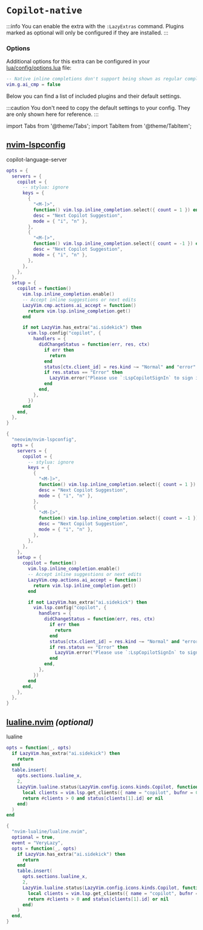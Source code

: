 # `Copilot-native`

<!-- plugins:start -->

:::info
You can enable the extra with the `:LazyExtras` command.
Plugins marked as optional will only be configured if they are installed.
:::

### Options

Additional options for this extra can be configured in your [lua/config/options.lua](/configuration/general#options) file:

```lua title="lua/config/options.lua"
-- Native inline completions don't support being shown as regular completions
vim.g.ai_cmp = false
```

Below you can find a list of included plugins and their default settings.

:::caution
You don't need to copy the default settings to your config.
They are only shown here for reference.
:::

import Tabs from '@theme/Tabs';
import TabItem from '@theme/TabItem';

## [nvim-lspconfig](https://github.com/neovim/nvim-lspconfig)

 copilot-language-server


<Tabs>

<TabItem value="opts" label="Options">

```lua
opts = {
  servers = {
    copilot = {
      -- stylua: ignore
      keys = {
        {
          "<M-]>",
          function() vim.lsp.inline_completion.select({ count = 1 }) end,
          desc = "Next Copilot Suggestion",
          mode = { "i", "n" },
        },
        {
          "<M-[>",
          function() vim.lsp.inline_completion.select({ count = -1 }) end,
          desc = "Next Copilot Suggestion",
          mode = { "i", "n" },
        },
      },
    },
  },
  setup = {
    copilot = function()
      vim.lsp.inline_completion.enable()
      -- Accept inline suggestions or next edits
      LazyVim.cmp.actions.ai_accept = function()
        return vim.lsp.inline_completion.get()
      end

      if not LazyVim.has_extra("ai.sidekick") then
        vim.lsp.config("copilot", {
          handlers = {
            didChangeStatus = function(err, res, ctx)
              if err then
                return
              end
              status[ctx.client_id] = res.kind ~= "Normal" and "error" or res.busy and "pending" or "ok"
              if res.status == "Error" then
                LazyVim.error("Please use `:LspCopilotSignIn` to sign in to Copilot")
              end
            end,
          },
        })
      end
    end,
  },
}
```

</TabItem>


<TabItem value="code" label="Full Spec">

```lua
{
  "neovim/nvim-lspconfig",
  opts = {
    servers = {
      copilot = {
        -- stylua: ignore
        keys = {
          {
            "<M-]>",
            function() vim.lsp.inline_completion.select({ count = 1 }) end,
            desc = "Next Copilot Suggestion",
            mode = { "i", "n" },
          },
          {
            "<M-[>",
            function() vim.lsp.inline_completion.select({ count = -1 }) end,
            desc = "Next Copilot Suggestion",
            mode = { "i", "n" },
          },
        },
      },
    },
    setup = {
      copilot = function()
        vim.lsp.inline_completion.enable()
        -- Accept inline suggestions or next edits
        LazyVim.cmp.actions.ai_accept = function()
          return vim.lsp.inline_completion.get()
        end

        if not LazyVim.has_extra("ai.sidekick") then
          vim.lsp.config("copilot", {
            handlers = {
              didChangeStatus = function(err, res, ctx)
                if err then
                  return
                end
                status[ctx.client_id] = res.kind ~= "Normal" and "error" or res.busy and "pending" or "ok"
                if res.status == "Error" then
                  LazyVim.error("Please use `:LspCopilotSignIn` to sign in to Copilot")
                end
              end,
            },
          })
        end
      end,
    },
  },
}
```

</TabItem>

</Tabs>

## [lualine.nvim](https://github.com/nvim-lualine/lualine.nvim) _(optional)_

 lualine


<Tabs>

<TabItem value="opts" label="Options">

```lua
opts = function(_, opts)
  if LazyVim.has_extra("ai.sidekick") then
    return
  end
  table.insert(
    opts.sections.lualine_x,
    2,
    LazyVim.lualine.status(LazyVim.config.icons.kinds.Copilot, function()
      local clients = vim.lsp.get_clients({ name = "copilot", bufnr = 0 })
      return #clients > 0 and status[clients[1].id] or nil
    end)
  )
end
```

</TabItem>


<TabItem value="code" label="Full Spec">

```lua
{
  "nvim-lualine/lualine.nvim",
  optional = true,
  event = "VeryLazy",
  opts = function(_, opts)
    if LazyVim.has_extra("ai.sidekick") then
      return
    end
    table.insert(
      opts.sections.lualine_x,
      2,
      LazyVim.lualine.status(LazyVim.config.icons.kinds.Copilot, function()
        local clients = vim.lsp.get_clients({ name = "copilot", bufnr = 0 })
        return #clients > 0 and status[clients[1].id] or nil
      end)
    )
  end,
}
```

</TabItem>

</Tabs>

<!-- plugins:end -->
